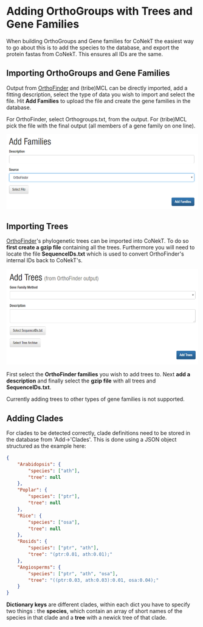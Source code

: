 # Adding OrthoGroups with Trees and Gene Families

When building OrthoGroups and Gene families for CoNekT the easiest way to go about
this is to add the species to the database, and export the protein fastas from 
CoNekT. This ensures all IDs are the same.

## Importing OrthoGroups and Gene Families
Output from [OrthoFinder](https://github.com/davidemms/OrthoFinder) and (tribe)MCL can be directly imported, add a fitting 
description, select the type of data you wish to import and select the file. Hit 
**Add Families** to upload the file and create the gene families in the database.

For OrthoFinder, select Orthogroups.txt, from the output. For (tribe)MCL pick the 
file with the final output (all members of a gene family on one line).

![add_gf](../images/add_gf.png)

## Importing Trees

[OrthoFinder](https://github.com/davidemms/OrthoFinder)'s phylogenetic trees can
be imported into CoNekT. To do so **first create a gzip file** containing all the 
trees. Furthermore you will need to locate the file **SequenceIDs.txt** which is 
used to convert OrthoFinder's internal IDs back to CoNekT's.

![add_trees](../images/add_trees.png)

First select the **OrthoFinder families** you wish to add trees to. Next **add a
description** and finally select the **gzip file** with all trees and 
**SequenceIDs.txt**.

Currently adding trees to other types of gene families is not supported.

## Adding Clades

For clades to be detected correctly, clade definitions need to be stored in the 
database from 'Add->'Clades'. This is done using a JSON object structured as the
example here:

```json
{
    "Arabidopsis": {
        "species": ["ath"],
        "tree": null
    },
    "Poplar": {
        "species": ["ptr"],
        "tree": null
    },
    "Rice": {
        "species": ["osa"],
        "tree": null
    },
    "Rosids": {
        "species": ["ptr", "ath"],
        "tree": "(ptr:0.01, ath:0.01);"
    },
    "Angiosperms": {
        "species": ["ptr", "ath", "osa"],
        "tree": "((ptr:0.03, ath:0.03):0.01, osa:0.04);"
    }
}
```

**Dictionary keys** are different clades, within each dict you have to specify two 
things : the **species**, which contain an array of short names of the species in that
clade and a **tree** with a newick tree of that clade.

